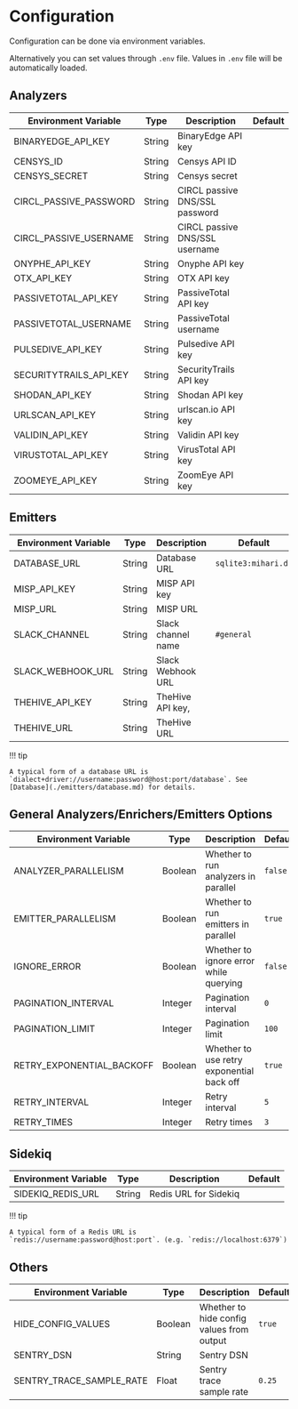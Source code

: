 # Configuration

Configuration can be done via environment variables.

Alternatively you can set values through `.env` file. Values in `.env` file will be automatically loaded.

## Analyzers

| Environment Variable   | Type   | Description                    | Default |
| ---------------------- | ------ | ------------------------------ | ------- |
| BINARYEDGE_API_KEY     | String | BinaryEdge API key             |         |
| CENSYS_ID              | String | Censys API ID                  |         |
| CENSYS_SECRET          | String | Censys secret                  |         |
| CIRCL_PASSIVE_PASSWORD | String | CIRCL passive DNS/SSL password |         |
| CIRCL_PASSIVE_USERNAME | String | CIRCL passive DNS/SSL username |         |
| ONYPHE_API_KEY         | String | Onyphe API key                 |         |
| OTX_API_KEY            | String | OTX API key                    |         |
| PASSIVETOTAL_API_KEY   | String | PassiveTotal API key           |         |
| PASSIVETOTAL_USERNAME  | String | PassiveTotal username          |         |
| PULSEDIVE_API_KEY      | String | Pulsedive API key              |         |
| SECURITYTRAILS_API_KEY | String | SecurityTrails API key         |         |
| SHODAN_API_KEY         | String | Shodan API key                 |         |
| URLSCAN_API_KEY        | String | urlscan.io API key             |         |
| VALIDIN_API_KEY        | String | Validin API key                |         |
| VIRUSTOTAL_API_KEY     | String | VirusTotal API key             |         |
| ZOOMEYE_API_KEY        | String | ZoomEye API key                |         |

## Emitters

| Environment Variable | Type   | Description        | Default             |
| -------------------- | ------ | ------------------ | ------------------- |
| DATABASE_URL         | String | Database URL       | `sqlite3:mihari.db` |
| MISP_API_KEY         | String | MISP API key       |                     |
| MISP_URL             | String | MISP URL           |                     |
| SLACK_CHANNEL        | String | Slack channel name | `#general`          |
| SLACK_WEBHOOK_URL    | String | Slack Webhook URL  |                     |
| THEHIVE_API_KEY      | String | TheHive API key,   |                     |
| THEHIVE_URL          | String | TheHive URL        |                     |

!!! tip

    A typical form of a database URL is `dialect+driver://username:password@host:port/database`. See [Database](./emitters/database.md) for details.

## General Analyzers/Enrichers/Emitters Options

| Environment Variable      | Type    | Description                               | Default |
| ------------------------- | ------- | ----------------------------------------- | ------- |
| ANALYZER_PARALLELISM      | Boolean | Whether to run analyzers in parallel      | `false` |
| EMITTER_PARALLELISM       | Boolean | Whether to run emitters in parallel       | `true`  |
| IGNORE_ERROR              | Boolean | Whether to ignore error while querying    | `false` |
| PAGINATION_INTERVAL       | Integer | Pagination interval                       | `0`     |
| PAGINATION_LIMIT          | Integer | Pagination limit                          | `100`   |
| RETRY_EXPONENTIAL_BACKOFF | Boolean | Whether to use retry exponential back off | `true`  |
| RETRY_INTERVAL            | Integer | Retry interval                            | `5`     |
| RETRY_TIMES               | Integer | Retry times                               | `3`     |

## Sidekiq

| Environment Variable | Type   | Description           | Default |
| -------------------- | ------ | --------------------- | ------- |
| SIDEKIQ_REDIS_URL    | String | Redis URL for Sidekiq |         |

!!! tip

    A typical form of a Redis URL is `redis://username:password@host:port`. (e.g. `redis://localhost:6379`)

## Others

| Environment Variable     | Type    | Description                               | Default |
| ------------------------ | ------- | ----------------------------------------- | ------- |
| HIDE_CONFIG_VALUES       | Boolean | Whether to hide config values from output | `true`  |
| SENTRY_DSN               | String  | Sentry DSN                                |         |
| SENTRY_TRACE_SAMPLE_RATE | Float   | Sentry trace sample rate                  | `0.25`  |
